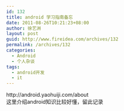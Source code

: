 ```yaml
---
id: 132
title: android 学习指南备忘
date: 2011-08-26T10:21:23+08:00
author: 徐艺洲
layout: post
guid: http://www.fireidea.com/archives/132
permalink: /archives/132
categories:
  - Android
  - 个人杂谈
tags:
  - android开发
  - it
---
```

<div id="sina_keyword_ad_area2" class="articalContent   ">
  http://android.yaohuiji.com/about<br />这里介绍android知识比较好懂，留此记录</p>